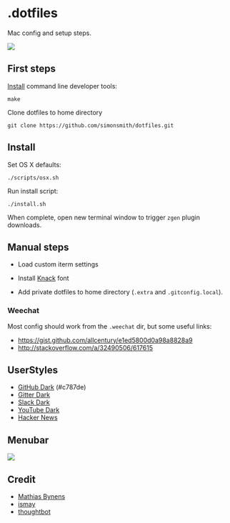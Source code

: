 # .dotfiles

Mac config and setup steps.

![](http://cl.ly/fjpF/Screen%20Shot%202016-04-19%20at%2015.21.50.png)

## First steps

[Install](http://osxdaily.com/2014/02/12/install-command-line-tools-mac-os-x/) command line developer tools:

```
make
```

Clone dotfiles to home directory

```
git clone https://github.com/simonsmith/dotfiles.git
```

## Install

Set OS X defaults:

```
./scripts/osx.sh
```

Run install script:

```
./install.sh
```

When complete, open new terminal window to trigger `zgen` plugin downloads.

## Manual steps

* Load custom iterm settings

* Install [Knack](https://github.com/ryanoasis/nerd-fonts/tree/master/patched-fonts/Hack/Regular/complete) font

* Add private dotfiles to home directory (`.extra` and `.gitconfig.local`).

### Weechat

Most config should work from the `.weechat` dir, but some useful links:

* https://gist.github.com/allcentury/e1ed5800d0a98a8828a9
* http://stackoverflow.com/a/32490506/617615

## UserStyles

* [GitHub Dark](https://userstyles.org/styles/37035/github-dark) (#c787de)
* [Gitter Dark](https://userstyles.org/styles/112547/matu-s-dark-gitter)
* [Slack Dark](https://userstyles.org/styles/117475/slack-night-mode-black)
* [YouTube Dark](https://userstyles.org/styles/117673/darktube)
* [Hacker News](https://github.com/oskarkrawczyk/hackernews-userstyles)

## Menubar

![](http://f.cl.ly/items/1m1l40172O38401e1F2U/Screen%20Shot%202016-01-14%20at%2010.31.24.png)

## Credit

* [Mathias Bynens](https://github.com/mathiasbynens/dotfiles/)
* [ismay](https://github.com/ismay/dotfiles)
* [thoughtbot](https://github.com/thoughtbot/laptop)
